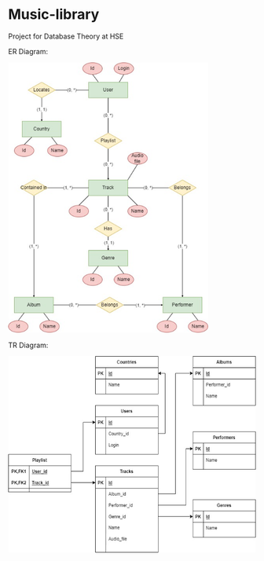 # Music-library
Project for Database Theory at HSE

ER Diagram:

<img src="https://github.com/polinakrsnv/Music-library/blob/main/MLib_ER-diagram.jpg" height="550">

TR Diagram:

<img src="https://github.com/polinakrsnv/Music-library/blob/main/MLib_TR-diagram.jpg" height="400">

